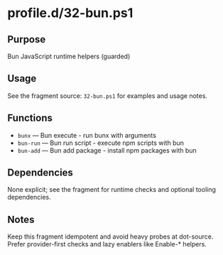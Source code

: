 profile.d/32-bun.ps1
====================

Purpose
-------
Bun JavaScript runtime helpers (guarded)

Usage
-----
See the fragment source: `32-bun.ps1` for examples and usage notes.

Functions
---------
- `bunx` — Bun execute - run bunx with arguments
- `bun-run` — Bun run script - execute npm scripts with bun
- `bun-add` — Bun add package - install npm packages with bun

Dependencies
------------
None explicit; see the fragment for runtime checks and optional tooling dependencies.

Notes
-----
Keep this fragment idempotent and avoid heavy probes at dot-source. Prefer provider-first checks and lazy enablers like Enable-* helpers.

